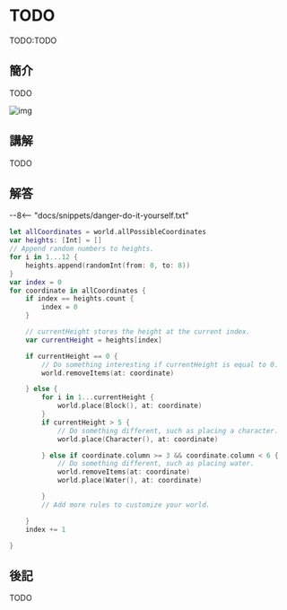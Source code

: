# TODO

TODO:TODO

## 簡介

TODO

![img](https://imagedelivery.net/cdkaXPuFls5qlrh3GM4hfA/218b51c7-bdec-40db-4d5d-d169cb410800/public)

## 講解

TODO

## 解答

--8<-- "docs/snippets/danger-do-it-yourself.txt"

```swift linenums="1"
let allCoordinates = world.allPossibleCoordinates
var heights: [Int] = []
// Append random numbers to heights.
for i in 1...12 {
    heights.append(randomInt(from: 0, to: 8))
}
var index = 0
for coordinate in allCoordinates {
    if index == heights.count {
        index = 0
    }

    // currentHeight stores the height at the current index.
    var currentHeight = heights[index]

    if currentHeight == 0 {
        // Do something interesting if currentHeight is equal to 0.
        world.removeItems(at: coordinate)

    } else {
        for i in 1...currentHeight {
            world.place(Block(), at: coordinate)
        }
        if currentHeight > 5 {
            // Do something different, such as placing a character.
            world.place(Character(), at: coordinate)

        } else if coordinate.column >= 3 && coordinate.column < 6 {
            // Do something different, such as placing water.
            world.removeItems(at: coordinate)
            world.place(Water(), at: coordinate)

        }
        // Add more rules to customize your world.

    }
    index += 1

}
```

## 後記

TODO

